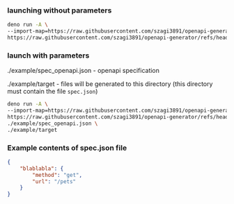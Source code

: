 ### launching without parameters

```sh
deno run -A \
--import-map=https://raw.githubusercontent.com/szagi3891/openapi-generator/refs/heads/main/deno.json \
https://raw.githubusercontent.com/szagi3891/openapi-generator/refs/heads/main/main.ts
```

### launch with parameters

./example/spec_openapi.json - openapi specification

./example/target - files will be generated to this directory (this directory must contain the file `spec.json`)

```sh
deno run -A \
--import-map=https://raw.githubusercontent.com/szagi3891/openapi-generator/refs/heads/main/deno.json \
https://raw.githubusercontent.com/szagi3891/openapi-generator/refs/heads/main/main.ts \
./example/spec_openapi.json \
./example/target
```

### Example contents of spec.json file

```json
{
    "blablabla": {
        "method": "get",
        "url": "/pets"
    }
}

```
